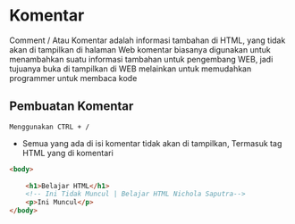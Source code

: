 # Komentar
Comment / Atau Komentar adalah informasi tambahan di HTML, yang tidak akan di tampilkan di halaman Web
komentar biasanya digunakan untuk menambahkan suatu informasi tambahan untuk pengembang WEB, jadi tujuanya buka di tampilkan di WEB melainkan untuk memudahkan programmer untuk membaca kode

## Pembuatan Komentar
```
Menggunakan CTRL + /

```
* Semua yang ada di isi komentar tidak akan di tampilkan, Termasuk tag HTML yang di komentari

```html
<body>
    
    <h1>Belajar HTML</h1>
    <!-- Ini Tidak Muncul | Belajar HTML Nichola Saputra-->
    <p>Ini Muncul</p>
</body>
```